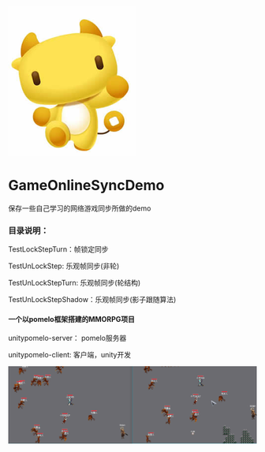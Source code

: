 ![image](https://github.com/koliy/GameOnlineSyncDemo/blob/master/TestUnLockStep/avatar2.jpg)
# GameOnlineSyncDemo
保存一些自己学习的网络游戏同步所做的demo

### 目录说明：
TestLockStepTurn：帧锁定同步

TestUnLockStep: 乐观帧同步(非轮)

TestUnLockStepTurn: 乐观帧同步(轮结构)

TestUnLockStepShadow：乐观帧同步(影子跟随算法)

#### 一个以pomelo框架搭建的MMORPG项目
unitypomelo-server： pomelo服务器

unitypomelo-client:  客户端，unity开发

![image](https://github.com/koliy/GameOnlineSyncDemo/blob/master/unitypomelo4.gif)
